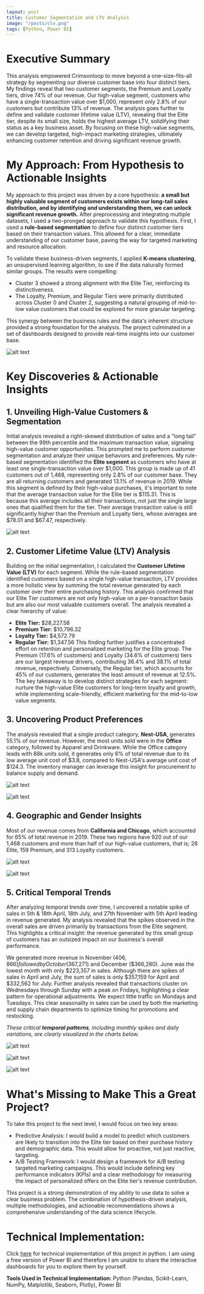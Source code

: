 ```yaml
---
layout: post
title: Customer Segmentation and LTV Analysis
image: "/posts/clv.png"
tags: [Python, Power BI]
---
```

# Executive Summary

This analysis empowered Crimsonloop to move beyond a one-size-fits-all strategy by segmenting our diverse customer base into four distinct tiers. My findings reveal that two customer segments, the Premium and Loyalty tiers, drive 74% of our revenue. Our high-value segment, customers who have a single-transaction value over $1,000, represent only 2.8% of our customers but contribute 13% of revenue. The analysis goes further to define and validate customer lifetime value (LTV), revealing that the Elite tier, despite its small size, holds the highest average LTV, solidifying their status as a key business asset. By focusing on these high-value segments, we can develop targeted, high-impact marketing strategies, ultimately enhancing customer retention and driving significant revenue growth.


# My Approach: From Hypothesis to Actionable Insights

My approach to this project was driven by a core hypothesis: **a small but highly valuable segment of customers exists within our long-tail sales distribution, and by identifying and understanding them, we can unlock significant revenue growth.**
After preprocessing and integrating multiple datasets, I used a two-pronged approach to validate this hypothesis. First, I used a **rule-based segmentation** to define four distinct customer tiers based on their transaction values. This allowed for a clear, immediate understanding of our customer base, paving the way for targeted marketing and resource allocation.

To validate these business-driven segments, I applied **K-means clustering**, an unsupervised learning algorithm, to see if the data naturally formed similar groups. The results were compelling:
- Cluster 3 showed a strong alignment with the Elite Tier, reinforcing its distinctiveness.
- The Loyalty, Premium, and Regular Tiers were primarily distributed across Cluster 0 and Cluster 2, suggesting a natural grouping of mid-to-low value customers that could be explored for more granular targeting.

This synergy between the business rules and the data's inherent structure provided a strong foundation for the analysis. The project culminated in a set of dashboards designed to provide real-time insights into our customer base.

![alt text](/img/Kmeans_clusters.png "scatter plot")


# Key Discoveries & Actionable Insights

## 1. Unveiling High-Value Customers & Segmentation

Initial analysis revealed a right-skewed distribution of sales and a "long tail" between the 99th percentile and the maximum transaction value, signaling high-value customer opportunities. This prompted me to perform customer segmentation and analyze their unique behaviors and preferences.
My rule-based segmentation identified the **Elite segment** as customers who have at least one single-transaction value over $1,000. This group is made up of 41 customers out of 1,468, representing only 2.8% of our customer base. They are all returning customers and generated 13.1% of revenue in 2019.
While this segment is defined by their high-value purchases, it's important to note that the average transaction value for the Elite tier is $115.31. This is because this average includes all their transactions, not just the single large ones that qualified them for the tier. Their average transaction value is still significantly higher than the Premium and Loyalty tiers, whose averages are $78.01 and $67.47, respectively.

![alt text](/img/sales_insights.png "dashboard")


## 2. Customer Lifetime Value (LTV) Analysis

Building on the initial segmentation, I calculated the **Customer Lifetime Value (LTV)** for each segment. While the rule-based segmentation identified customers based on a single high-value transaction, LTV provides a more holistic view by summing the total revenue generated by each customer over their entire purchasing history. This analysis confirmed that our Elite Tier customers are not only high-value on a per-transaction basis but are also our most valuable customers overall.
The analysis revealed a clear hierarchy of value:
   -	**Elite Tier:** $28,227.58
   -	**Premium Tier:** $10,796.32
   -	**Loyalty Tier:** $4,572.79
   -	**Regular Tier:** $1,347.56
This finding further justifies a concentrated effort on retention and personalized marketing for the Elite group. The Premium (17.6% of customers) and Loyalty (34.6% of customers) tiers are our largest revenue drivers, contributing 36.4% and 38.1% of total revenue, respectively. Conversely, the Regular tier, which accounts for 45% of our customers, generates the least amount of revenue at 12.5%. The key takeaway is to develop distinct strategies for each segment: nurture the high-value Elite customers for long-term loyalty and growth, while implementing scale-friendly, efficient marketing for the mid-to-low value segments.

## 3. Uncovering Product Preferences

The analysis revealed that a single product category, **Nest-USA**, generates 55.1% of our revenue. However, the most units sold were in the **Office** category, followed by Apparel and Drinkware. While the Office category leads with 88k units sold, it generates only 6% of total revenue due to its low average unit cost of $3.8, compared to Nest-USA's average unit cost of $124.3. The inventory manager can leverage this insight for procurement to balance supply and demand.

![alt text](/img/category_insights.png "dashboard")

![alt text](/img/revenue_percent_cat.png "bar graph")


## 4. Geographic and Gender Insights

Most of our revenue comes from **California and Chicago**, which accounted for 65% of total revenue in 2019. These two regions have 920 out of our 1,468 customers and more than half of our high-value customers, that is; 28 Elite, 159 Premium, and 313 Loyalty customers.

![alt text](/img/location_insights.png "dashboard")

![alt text](/img/geographic.png "dashboard")


## 5. Critical Temporal Trends

After analyzing temporal trends over time, I uncovered a notable spike of sales in 5th & 18th April, 18th July, and 27th November with 5th April leading in revenue generated. My analysis revealed that the spikes observed in the overall sales are driven primarily by transactions from the Elite segment. This highlights a critical insight: the revenue generated by this small group of customers has an outsized impact on our business's overall performance. 

We generated more revenue in November ($406,866) followed by October ($367,271) and December ($366,280). June was the lowest month with only $223,357 in sales. Although there are spikes of sales in April and July, the sum of sales is only $357,159 for April and $332,562 for July. Further analysis revealed that transactions cluster on Wednesdays through Sunday with a peak on Fridays, highlighting a clear pattern for operational adjustments. We expect little traffic on Mondays and Tuesdays. This clear seasonality in sales can be used by both the marketing and supply chain departments to optimize timing for promotions and restocking.

*These critical **temporal patterns**, including monthly spikes and daily variations, are clearly visualized in the charts below.*

![alt text](/img/all_sales_overtime.png "Line Graph")

![alt text](/img/all_trans_dayofweek.png "Line Graph")

![alt text](/img/trends_over_timer.png "Line Graph")


# What's Missing to Make This a Great Project?

To take this project to the next level, I would focus on two key areas:
- Predictive Analysis: I would build a model to predict which customers are likely to transition into the Elite tier based on their purchase history and demographic data. This would allow for proactive, not just reactive, targeting.
- A/B Testing Framework: I would design a framework for A/B testing targeted marketing campaigns. This would include defining key performance indicators (KPIs) and a clear methodology for measuring the impact of personalized offers on the Elite tier's revenue contribution.

This project is a strong demonstration of my ability to use data to solve a clear business problem. The combination of hypothesis-driven analysis, multiple methodologies, and actionable recommendations shows a comprehensive understanding of the data science lifecycle.

# Technical Implementation:

Click [here](https://github.com/machaniG/machaniG.github.io/blob/master/notebooks/Crimsonloop%20Customer%20segmentation%20%26%20behavior%20analysis.ipynb) for technical implementation of this project in python. I am using a free version of Power BI and therefore I am unable to share the interactive dashboards for you to explore them by yourself.

**Tools Used in Technical Implementation:** Python (Pandas, Scikit-Learn, NumPy, Matplotlib, Seaborn, Plotly), Power BI
